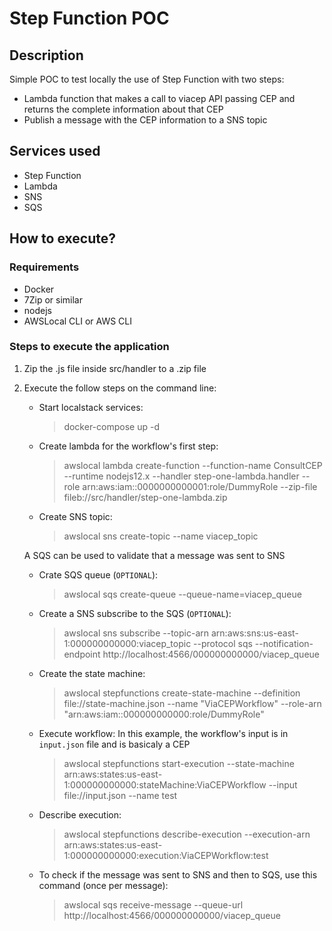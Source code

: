 # Step Function POC 
## Description
Simple POC to test locally the use of Step Function with two steps:
* Lambda function that makes a call to viacep API passing CEP and returns the complete information about that CEP
* Publish a message with the CEP information to a SNS topic

## Services used
* Step Function
* Lambda
* SNS
* SQS

## How to execute?
### Requirements
* Docker
* 7Zip or similar
* nodejs
* AWSLocal CLI or AWS CLI

### Steps to execute the application
1) Zip the .js file inside src/handler to a .zip file
2) Execute the follow steps on the command line:

    - Start localstack services:
        > docker-compose up -d

    - Create lambda for the workflow's first step:
        > awslocal lambda create-function --function-name ConsultCEP --runtime nodejs12.x --handler step-one-lambda.handler --role arn:aws:iam::0000000000001:role/DummyRole --zip-file fileb://src/handler/step-one-lambda.zip

    - Create SNS topic:
        > awslocal sns create-topic --name viacep_topic

    A SQS can be used to validate that a message was sent to SNS
    - Crate SQS queue (`OPTIONAL`): 
        > awslocal sqs create-queue --queue-name=viacep_queue

    - Create a SNS subscribe to the SQS (`OPTIONAL`):
        > awslocal sns subscribe --topic-arn arn:aws:sns:us-east-1:000000000000:viacep_topic --protocol sqs --notification-endpoint http://localhost:4566/000000000000/viacep_queue

    - Create the state machine:
        > awslocal stepfunctions create-state-machine --definition file://state-machine.json --name "ViaCEPWorkflow" --role-arn "arn:aws:iam::000000000000:role/DummyRole"

    - Execute workflow:
    In this example, the workflow's input is in `input.json` file and is basicaly a CEP
        > awslocal stepfunctions start-execution --state-machine arn:aws:states:us-east-1:000000000000:stateMachine:ViaCEPWorkflow --input file://input.json --name test

    - Describe execution:
        > awslocal stepfunctions describe-execution --execution-arn arn:aws:states:us-east-1:000000000000:execution:ViaCEPWorkflow:test

    - To check if the message was sent to SNS and then to SQS, use this command (once per message):
        > awslocal sqs receive-message --queue-url http://localhost:4566/000000000000/viacep_queue


